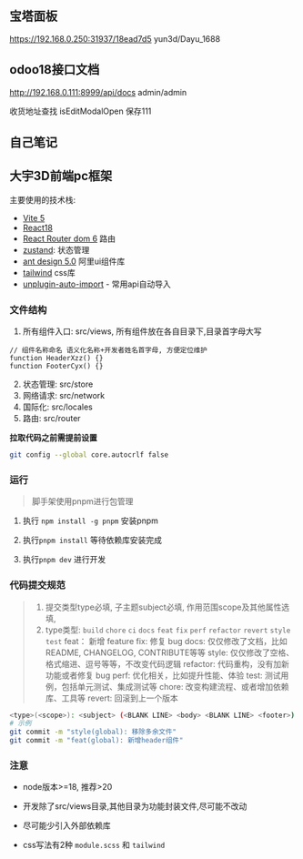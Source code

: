 ## 宝塔面板

https://192.168.0.250:31937/18ead7d5
yun3d/Dayu_1688

## odoo18接口文档

http://192.168.0.111:8999/api/docs
admin/admin

收货地址查找
isEditModalOpen
保存111

## 自己笔记

## 大宇3D前端pc框架

主要使用的技术栈:

- [Vite 5](https://vitejs.dev/guide/)
- [React18](https://react.docschina.org/)
- [React Router dom 6](https://reactrouter.com/en/main) 路由
- [zustand](https://github.com/pmndrs/zustand): 状态管理
- [ant design 5.0](https://ant.design/index-cn) 阿里ui组件库
- [tailwind](https://tailwindcss.com/) css库
- [unplugin-auto-import](https://github.com/antfu/unplugin-auto-import) - 常用api自动导入

### 文件结构

1. 所有组件入口: src/views, 所有组件放在各自目录下,目录首字母大写

```tsx
// 组件名称命名 语义化名称+开发者姓名首字母, 方便定位维护
function HeaderXzz() {}
function FooterCyx() {}
```

2. 状态管理: src/store
3. 网络请求: src/network
4. 国际化: src/locales
5. 路由: src/router

**拉取代码之前需提前设置**

```bash
git config --global core.autocrlf false
```

### 运行

> 脚手架使用pnpm进行包管理

1. 执行 `npm install -g pnpm` 安装pnpm

2. 执行`pnpm install` 等待依赖库安装完成

3. 执行`pnpm dev` 进行开发

### 代码提交规范

> 1. 提交类型type必填, 子主题subject必填, 作用范围scope及其他属性选填,
> 2. type类型: `build` `chore` `ci` `docs` `feat` `fix` `perf` `refactor` `revert` `style` `test`
>    feat： 新增 feature
>    fix: 修复 bug
>    docs: 仅仅修改了文档，比如 README, CHANGELOG, CONTRIBUTE等等
>    style: 仅仅修改了空格、格式缩进、逗号等等，不改变代码逻辑
>    refactor: 代码重构，没有加新功能或者修复 bug
>    perf: 优化相关，比如提升性能、体验
>    test: 测试用例，包括单元测试、集成测试等
>    chore: 改变构建流程、或者增加依赖库、工具等
>    revert: 回滚到上一个版本

```bash
<type>(<scope>): <subject> (<BLANK LINE> <body> <BLANK LINE> <footer>)
# 示例
git commit -m "style(global): 移除多余文件"
git commit -m "feat(global): 新增header组件"
```

### 注意

- node版本>=18, 推荐>20

- 开发除了src/views目录,其他目录为功能封装文件,尽可能不改动
- 尽可能少引入外部依赖库
- css写法有2种 `module.scss` 和 `tailwind`
